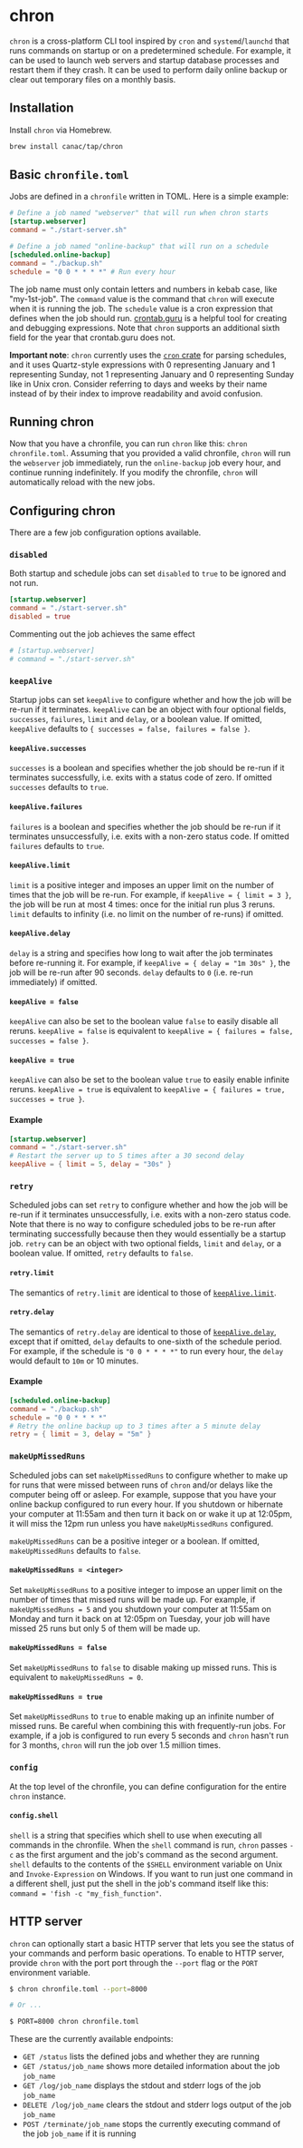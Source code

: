 # chron

`chron` is a cross-platform CLI tool inspired by `cron` and `systemd`/`launchd` that runs commands on startup or on a predetermined schedule. For example, it can be used to launch web servers and startup database processes and restart them if they crash. It can be used to perform daily online backup or clear out temporary files on a monthly basis.

## Installation

Install `chron` via Homebrew.

```sh
brew install canac/tap/chron
```

## Basic `chronfile.toml`

Jobs are defined in a `chronfile` written in TOML. Here is a simple example:

```toml
# Define a job named "webserver" that will run when chron starts
[startup.webserver]
command = "./start-server.sh"

# Define a job named "online-backup" that will run on a schedule
[scheduled.online-backup]
command = "./backup.sh"
schedule = "0 0 * * * *" # Run every hour
```

The job name must only contain letters and numbers in kebab case, like "my-1st-job". The `command` value is the command that `chron` will execute when it is running the job. The `schedule` value is a cron expression that defines when the job should run. [crontab.guru](https://crontab.guru) is a helpful tool for creating and debugging expressions. Note that `chron` supports an additional sixth field for the year that crontab.guru does not.

**Important note**: `chron` currently uses the [`cron` crate](https://github.com/zslayton/cron) for parsing schedules, and it uses Quartz-style expressions with 0 representing January and 1 representing Sunday, not 1 representing January and 0 representing Sunday like in Unix cron. Consider referring to days and weeks by their name instead of by their index to improve readability and avoid confusion.

## Running chron

Now that you have a chronfile, you can run `chron` like this: `chron chronfile.toml`. Assuming that you provided a valid chronfile, `chron` will run the `webserver` job immediately, run the `online-backup` job every hour, and continue running indefinitely. If you modify the chronfile, `chron` will automatically reload with the new jobs.

## Configuring chron

There are a few job configuration options available.

### `disabled`

Both startup and schedule jobs can set `disabled` to `true` to be ignored and not run.

```toml
[startup.webserver]
command = "./start-server.sh"
disabled = true
```

Commenting out the job achieves the same effect

```toml
# [startup.webserver]
# command = "./start-server.sh"
```

### `keepAlive`

Startup jobs can set `keepAlive` to configure whether and how the job will be re-run if it terminates. `keepAlive` can be an object with four optional fields, `successes`, `failures`, `limit` and `delay`, or a boolean value. If omitted, `keepAlive` defaults to `{ successes = false, failures = false }`.

#### `keepAlive.successes`

`successes` is a boolean and specifies whether the job should be re-run if it terminates successfully, i.e. exits with a status code of zero. If omitted `successes` defaults to `true`.

#### `keepAlive.failures`

`failures` is a boolean and specifies whether the job should be re-run if it terminates unsuccessfully, i.e. exits with a non-zero status code. If omitted `failures` defaults to `true`.

#### `keepAlive.limit`

`limit` is a positive integer and imposes an upper limit on the number of times that the job will be re-run. For example, if `keepAlive = { limit = 3 }`, the job will be run at most 4 times: once for the initial run plus 3 reruns. `limit` defaults to infinity (i.e. no limit on the number of re-runs) if omitted.

#### `keepAlive.delay`

`delay` is a string and specifies how long to wait after the job terminates before re-running it. For example, if `keepAlive = { delay = "1m 30s" }`, the job will be re-run after 90 seconds. `delay` defaults to `0` (i.e. re-run immediately) if omitted.

#### `keepAlive = false`

`keepAlive` can also be set to the boolean value `false` to easily disable all reruns. `keepAlive = false` is equivalent to `keepAlive = { failures = false, successes = false }`.

#### `keepAlive = true`

`keepAlive` can also be set to the boolean value `true` to easily enable infinite reruns. `keepAlive = true` is equivalent to `keepAlive = { failures = true, successes = true }`.

#### Example

```toml
[startup.webserver]
command = "./start-server.sh"
# Restart the server up to 5 times after a 30 second delay
keepAlive = { limit = 5, delay = "30s" }
```

### `retry`

Scheduled jobs can set `retry` to configure whether and how the job will be re-run if it terminates unsuccessfully, i.e. exits with a non-zero status code. Note that there is no way to configure scheduled jobs to be re-run after terminating successfully because then they would essentially be a startup job. `retry` can be an object with two optional fields, `limit` and `delay`, or a boolean value. If omitted, `retry` defaults to `false`.

#### `retry.limit`

The semantics of `retry.limit` are identical to those of [`keepAlive.limit`](#keepalivelimit).

#### `retry.delay`

The semantics of `retry.delay` are identical to those of [`keepAlive.delay`](#keepalivedelay), except that if omitted, `delay` defaults to one-sixth of the schedule period. For example, if the schedule is `"0 0 * * * *"` to run every hour, the `delay` would default to `10m` or 10 minutes.

#### Example

```toml
[scheduled.online-backup]
command = "./backup.sh"
schedule = "0 0 * * * *"
# Retry the online backup up to 3 times after a 5 minute delay
retry = { limit = 3, delay = "5m" }
```

### `makeUpMissedRuns`

Scheduled jobs can set `makeUpMissedRuns` to configure whether to make up for runs that were missed between runs of `chron` and/or delays like the computer being off or asleep. For example, suppose that you have your online backup configured to run every hour. If you shutdown or hibernate your computer at 11:55am and then turn it back on or wake it up at 12:05pm, it will miss the 12pm run unless you have `makeUpMissedRuns` configured.

`makeUpMissedRuns` can be a positive integer or a boolean. If omitted, `makeUpMissedRuns` defaults to `false`.

#### `makeUpMissedRuns = <integer>`

Set `makeUpMissedRuns` to a positive integer to impose an upper limit on the number of times that missed runs will be made up. For example, if `makeUpMissedRuns = 5` and you shutdown your computer at 11:55am on Monday and turn it back on at 12:05pm on Tuesday, your job will have missed 25 runs but only 5 of them will be made up.

#### `makeUpMissedRuns = false`

Set `makeUpMissedRuns` to `false` to disable making up missed runs. This is equivalent to `makeUpMissedRuns = 0`.

#### `makeUpMissedRuns = true`

Set `makeUpMissedRuns` to `true` to enable making up an infinite number of missed runs. Be careful when combining this with frequently-run jobs. For example, if a job is configured to run every 5 seconds and `chron` hasn't run for 3 months, `chron` will run the job over 1.5 million times.

### `config`

At the top level of the chronfile, you can define configuration for the entire `chron` instance.

#### `config.shell`

`shell` is a string that specifies which shell to use when executing all commands in the chronfile. When the `shell` command is run, `chron` passes `-c` as the first argument and the job's command as the second argument. `shell` defaults to the contents of the `$SHELL` environment variable on Unix and `Invoke-Expression` on Windows. If you want to run just one command in a different shell, just put the shell in the job's command itself like this: `command = 'fish -c "my_fish_function"`.

## HTTP server

`chron` can optionally start a basic HTTP server that lets you see the status of your commands and perform basic operations. To enable to HTTP server, provide `chron` with the port port through the `--port` flag or the `PORT` environment variable.

```sh
$ chron chronfile.toml --port=8000

# Or ...

$ PORT=8000 chron chronfile.toml
```

These are the currently available endpoints:

- `GET /status` lists the defined jobs and whether they are running
- `GET /status/job_name` shows more detailed information about the job `job_name`
- `GET /log/job_name` displays the stdout and stderr logs of the job `job_name`
- `DELETE /log/job_name` clears the stdout and stderr logs output of the job `job_name`
- `POST /terminate/job_name` stops the currently executing command of the job `job_name` if it is running
